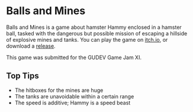 # Balls and Mines

Balls and Mines is a game about hamster Hammy enclosed in a hamster ball, tasked with the dangerous but possible mission of escaping a hillside of explosive mines and tanks. You can play the game on [itch.io](https://joesubbi.itch.io/balls-and-mines), or download a [release](https://github.com/JoeSubbi/Balls-and-Mines/releases).

This game was submitted for the GUDEV Game Jam XI.

## Top Tips

- The hitboxes for the mines are huge
- The tanks are unavoidable within a certain range
- The speed is additive; Hammy is a speed beast
